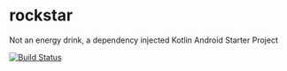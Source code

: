 # rockstar
Not an energy drink, a dependency injected Kotlin Android Starter Project

[![Build Status](https://app.bitrise.io/app/ed85c14a96fe4818/status.svg?token=uqObdgEkXGUAnu12G6kzig&branch=master)](https://app.bitrise.io/app/ed85c14a96fe4818)
